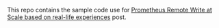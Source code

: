 This repo contains the sample code use for [Prometheus Remote Write at Scale based on real-life experiences](https://last9.io/blog/how-to-scale-prometheus-remote-write/) post.
